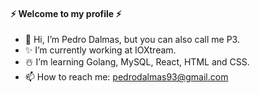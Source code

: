  #### ⚡️ Welcome to my profile ⚡️

- 👋 Hi, I’m Pedro Dalmas, but you can also call me P3.
- ✨ I’m currently working at IOXtream.
- ☃️ I’m learning Golang, MySQL, React, HTML and CSS.
- 📫 How to reach me: pedrodalmas93@gmail.com

<!---
pedrodalmas/pedrodalmas is a ✨ special ✨ repository because its `README.md` (this file) appears on your GitHub profile.
You can click the Preview link to take a look at your changes.
--->
